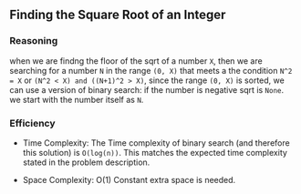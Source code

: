 ## Finding the Square Root of an Integer

### Reasoning

when we are findng the floor of the sqrt of a number `X`, then we are searching for a number `N` in the range `(0, X)` that meets a the condition `N^2 = X` or `(N^2 < X) and ((N+1)^2 > X)`, since the range `(0, X)` is sorted, we can use a version of binary search:
if the number is negative sqrt is `None`.
we start with the number itself as `N`.
### Efficiency

- Time Complexity: The Time complexity of binary search (and therefore this solution) is `O(log(n))`. This matches the expected time complexity stated in the problem description.

- Space Complexity: O(1) Constant extra space is needed.
